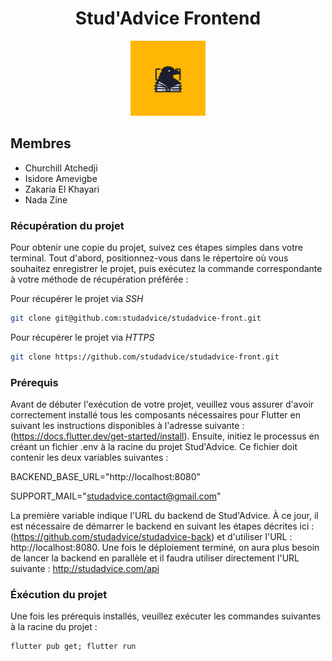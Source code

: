 <h1 align="center">Stud'Advice Frontend</h1>

<div align="center">

<img src="docs/studadvice.png" height="120" alt="Stud'Advice Logo">

</div>


## Membres
- Churchill Atchedji
- Isidore Amevigbe
- Zakaria El Khayari
- Nada Zine

### Récupération du projet

Pour obtenir une copie du projet, suivez ces étapes simples dans votre terminal. Tout d'abord, positionnez-vous dans le répertoire où vous souhaitez enregistrer le projet, puis exécutez la commande correspondante à votre méthode de récupération préférée :

Pour récupérer le projet via *SSH*

```sh
git clone git@github.com:studadvice/studadvice-front.git
```

Pour récupérer le projet via *HTTPS*

```sh
git clone https://github.com/studadvice/studadvice-front.git
```

### Prérequis


Avant de débuter l'exécution de votre projet, veuillez vous assurer d'avoir correctement installé tous les composants nécessaires pour Flutter en suivant les instructions disponibles à l'adresse suivante : (https://docs.flutter.dev/get-started/install).
Ensuite, initiez le processus en créant un fichier .env à la racine du projet Stud'Advice. Ce fichier doit contenir les deux variables suivantes :

BACKEND_BASE_URL="http://localhost:8080"

SUPPORT_MAIL="studadvice.contact@gmail.com"

La première variable indique l'URL du backend de Stud'Advice. À ce jour, il est nécessaire de démarrer le backend en suivant les étapes décrites ici : (https://github.com/studadvice/studadvice-back) et d'utiliser l'URL : http://localhost:8080.
Une fois le déploiement terminé, on aura plus besoin de lancer la backend en parallèle et il faudra utiliser directement l'URL suivante : http://studadvice.com/api

### Éxécution du projet

Une fois les prérequis installés, veuillez exécuter les commandes suivantes à la racine du projet :

```
flutter pub get; flutter run
```
